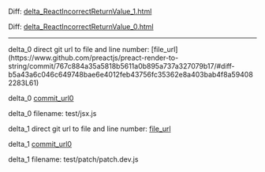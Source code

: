 Diff: [delta_ReactIncorrectReturnValue_1.html](./delta_ReactIncorrectReturnValue_1.html)

Diff: [delta_ReactIncorrectReturnValue_0.html](./delta_ReactIncorrectReturnValue_0.html)

<hr>
delta_0 direct git url to file and line number: [file_url](https://www.github.com/preactjs/preact-render-to-string/commit/767c884a35a5818b5611a0b895a737a327079b17/#diff-b5a43a6c046c649748bae6e4012feb43756fc35362e8a403bab4f8a594082283L61)

delta_0 [commit_url0](https://www.github.com/preactjs/preact-render-to-string/commit/767c884a35a5818b5611a0b895a737a327079b17)

delta_0 filename: test/jsx.js



delta_1 direct git url to file and line number: [file_url](https://www.github.com/gaearon/react-hot-loader/commit/12b91c6c319339b00c5c6070118ac7c0349f80c4/#diff-7ebfe3ef48f898aa13adecd057e5b6c6d5695766a6bc82f7dd2ed0a7378989f8L6)

delta_1 [commit_url0](https://www.github.com/gaearon/react-hot-loader/commit/12b91c6c319339b00c5c6070118ac7c0349f80c4)

delta_1 filename: test/patch/patch.dev.js



